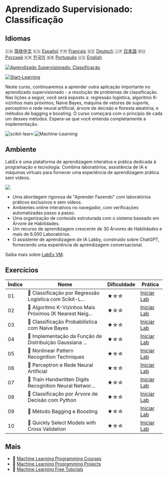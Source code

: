# Aprendizado Supervisionado: Classificação

## Idiomas

🇨🇳 [简体中文](README_zh.md) 🇪🇸 [Español](README_es.md) 🇫🇷 [Français](README_fr.md) 🇩🇪 [Deutsch](README_de.md) 🇯🇵 [日本語](README_ja.md) 🇷🇺 [Русский](README_ru.md) 🇰🇷 [한국어](README_ko.md) 🇧🇷 [Português](README_pt.md) 🇺🇸 [English](README.md) 

[![Aprendizado Supervisionado: Classificação](https://cover-creator.labex.io/supervised-learning-classification.png?lang=pt)](https://labex.io/pt/courses/supervised-learning-classification)

[![Start-Learning](https://img.shields.io/badge/Start-Learning-whitesmoke?style=for-the-badge)](https://labex.io/pt/courses/supervised-learning-classification)

Neste curso, continuaremos a aprender outra aplicação importante no aprendizado supervisionado - a resolução de problemas de classificação. Nas lições a seguir, você será exposto a: regressão logística, algoritmo K-vizinhos mais próximos, Naive Bayes, máquina de vetores de suporte, perceptron e rede neural artificial, árvore de decisão e floresta aleatória, e métodos de bagging e boosting. O curso começará com o princípio de cada um desses métodos. Espera-se que você entenda completamente a implementação.

![scikit-learn](https://img.shields.io/badge/scikit-learn-whitesmoke?style=for-the-badge&logo=scikit-learn)
![Machine-Learning](https://img.shields.io/badge/Machine-Learning-whitesmoke?style=for-the-badge&logo=machine-learning)


## Ambiente

LabEx é uma plataforma de aprendizagem interativa e prática dedicada à programação e tecnologia. Combina laboratórios, assistência de IA e máquinas virtuais para fornecer uma experiência de aprendizagem prática sem vídeos.

![](https://tutorial-screenshot.getvm.io/images/vm-1725247253.png)

- Uma abordagem rigorosa de "Aprender Fazendo" com laboratórios práticos exclusivos e sem vídeos.
- Ambientes online interativos no navegador, com verificações automatizadas passo a passo.
- Uma organização de conteúdo estruturada com o sistema baseado em Árvore de Habilidades.
- Um recurso de aprendizagem crescente de 30 Árvores de Habilidades e mais de 6.000 Laboratórios.
- O assistente de aprendizagem de IA Labby, construído sobre ChatGPT, fornecendo uma experiência de aprendizagem conversacional.

Saiba mais sobre [LabEx VM](https://support.labex.io/using-labex/virtual-machine).

## Exercícios

|   Índice | Nome                                                     | Dificuldade   | Prática                                                                                                                            |
|----------|----------------------------------------------------------|---------------|------------------------------------------------------------------------------------------------------------------------------------|
|       01 | 📖 Classificação por Regressão Logística com Scikit-L... | ★☆☆           | <a target='_blank' href='https://labex.io/pt/labs/ml-logistic-regression-classification-with-scikit-learn-20800'>Iniciar Lab</a>   |
|       02 | 📖 Algoritmo K-Vizinhos Mais Próximos (K Nearest Neig... | ★☆☆           | <a target='_blank' href='https://labex.io/pt/labs/ml-k-nearest-neighbor-algorithm-20796'>Iniciar Lab</a>                           |
|       03 | 📖 Classificação Probabilística com Naive Bayes          | ★☆☆           | <a target='_blank' href='https://labex.io/pt/labs/ml-probabilistic-classification-with-naive-bayes-20801'>Iniciar Lab</a>          |
|       04 | 📖 Implementação da Função de Distribuição Gaussiana ... | ★☆☆           | <a target='_blank' href='https://labex.io/pt/labs/implementation-of-gaussian-distribution-function-and-draw-20786'>Iniciar Lab</a> |
|       05 | 📖 Nonlinear Pattern Recognition Techniques              | ★☆☆           | <a target='_blank' href='https://labex.io/pt/labs/ml-nonlinear-pattern-recognition-techniques-20812'>Iniciar Lab</a>               |
|       06 | 📖 Perceptron e Rede Neural Artificial                   | ★☆☆           | <a target='_blank' href='https://labex.io/pt/labs/ml-perceptron-and-artificial-neural-network-20802'>Iniciar Lab</a>               |
|       07 | 📖 Train Handwritten Digits Recognition Neural Networ... | ★☆☆           | <a target='_blank' href='https://labex.io/pt/labs/ml-train-handwritten-digits-recognition-neural-network-20814'>Iniciar Lab</a>    |
|       08 | 📖 Classificação por Árvore de Decisão com Python        | ★☆☆           | <a target='_blank' href='https://labex.io/pt/labs/ml-decision-tree-classification-with-python-20760'>Iniciar Lab</a>               |
|       09 | 📖 Método Bagging e Boosting                             | ★☆☆           | <a target='_blank' href='https://labex.io/pt/labs/ml-bagging-and-boosting-method-20749'>Iniciar Lab</a>                            |
|       10 | 📖 Quickly Select Models with Cross Validation           | ★☆☆           | <a target='_blank' href='https://labex.io/pt/labs/ml-quickly-select-models-with-cross-validation-20807'>Iniciar Lab</a>            |

## Mais

- 🔗 [Machine Learning Programming Courses](https://github.com/labex-labs/awesome-programming-courses)
- 🔗 [Machine Learning Programming Projects](https://github.com/labex-labs/awesome-programming-projects)
- 🔗 [Machine Learning Free Tutorials](https://github.com/labex-labs/ml-free-tutorials)

